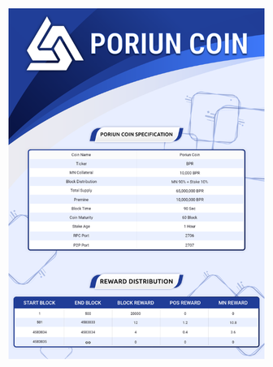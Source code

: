 
<a href='https://github.com/poriun/PoriunCoin/releases' target='_blank'>
<img src='https://raw.githubusercontent.com/poriun/PoriunCoin/master/src/qt/res/icons/bpr.png'></img>
</a>
